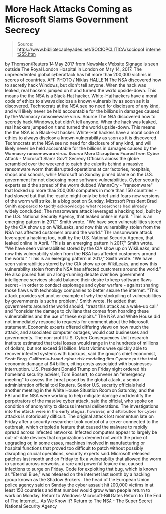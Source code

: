 # More Hack Attacks Coming as Microsoft Slams Government Secrecy

> Source: https://www.bibliotecapleyades.net/SOCIOPOLITICA/sociopol_internet255.htm

by Thomson/Reuters 14 May 2017
from NewsMax Website
Signage is seen outside The Royal London Hospital
in London on May 14, 2017.
The unprecedented global cyberattack
has hit more than 200,000 victims
in scores of countries.
AFP PHOTO / Niklas HALLE'N
The NSA discovered how to secretly hack Windows, but didn't tell anyone. When the hack was leaked, real hackers jumped on it and turned the world upside-down. This means the the NSA is a Black-Hat hacker. White-Hat hackers have a moral code of ethics to always disclose a known vulnerability as soon as it is discovered. Technocrats at the NSA see no need for disclosure of any kind, and will likely never be held accountable for the billions in damages caused by the Wannacry ransomeware virus. Source
The NSA discovered how to secretly hack Windows, but didn't tell anyone.
When the hack was leaked, real hackers jumped on it and turned the world upside-down.
This means the the NSA is a Black-Hat hacker. White-Hat hackers have a moral code of ethics to always disclose a known vulnerability as soon as it is discovered.
Technocrats at the NSA see no need for disclosure of any kind, and will likely never be held accountable for the billions in damages caused by the Wannacry ransomeware virus.
Source
More Disruptions Feared from Cyber Attack - Microsoft Slams Gov't Secrecy Officials across the globe scrambled over the weekend to catch the culprits behind a massive ransomware worm that disrupted operations at car factories, hospitals, shops and schools, while Microsoft on Sunday pinned blame on the U.S. government for not disclosing more software vulnerabilities. Cyber security experts said the spread of the worm dubbed WannaCry - "ransomware" that locked up more than 200,000 computers in more than 150 countries - had slowed but that the respite might only be brief amid fears new versions of the worm will strike. In a blog post on Sunday, Microsoft President Brad Smith appeared to tacitly acknowledge what researchers had already widely concluded:
The ransomware attack leveraged a hacking tool, built by the U.S. National Security Agency, that leaked online in April. "This is an emerging pattern in 2017," Smith wrote. "We have seen vulnerabilities stored by the CIA show up on WikiLeaks, and now this vulnerability stolen from the NSA has affected customers around the world."
The ransomware attack leveraged a hacking tool, built by the U.S. National Security Agency, that leaked online in April.
"This is an emerging pattern in 2017," Smith wrote. "We have seen vulnerabilities stored by the CIA show up on WikiLeaks, and now this vulnerability stolen from the NSA has affected customers around the world."
"This is an emerging pattern in 2017," Smith wrote.
"We have seen vulnerabilities stored by the CIA show up on WikiLeaks, and now this vulnerability stolen from the NSA has affected customers around the world."
He also poured fuel on a long-running debate over how government intelligence services should balance their desire to keep software flaws secret - in order to conduct espionage and cyber warfare - against sharing those flaws with technology companies to better secure the internet.
"This attack provides yet another example of why the stockpiling of vulnerabilities by governments is such a problem," Smith wrote.
He added that governments around the world should,
"treat this attack as a wake-up call" and "consider the damage to civilians that comes from hoarding these vulnerabilities and the use of these exploits."
The NSA and White House did not immediately respond to requests for comment about the Microsoft statement. Economic experts offered differing views on how much the attack, and associated computer outages, would cost businesses and governments. The non-profit U.S. Cyber Consequences Unit research institute estimated that total losses would range in the hundreds of millions of dollars, but not exceed $1 billion. Most victims were quickly able to recover infected systems with backups, said the group's chief economist, Scott Borg. California-based cyber risk modeling firm Cyence put the total economic damage at $4 billion, citing costs associated with businesses interruption. U.S. President Donald Trump on Friday night ordered his homeland security adviser, Tom Bossert, to convene an "emergency meeting" to assess the threat posed by the global attack, a senior administration official told Reuters. Senior U.S. security officials held another meeting in the White House Situation Room on Saturday, and the FBI and the NSA were working to help mitigate damage and identify the perpetrators of the massive cyber attack, said the official, who spoke on condition of anonymity to discuss internal deliberations. The investigations into the attack were in the early stages, however, and attribution for cyber attacks is notoriously difficult. The original attack lost momentum late on Friday after a security researcher took control of a server connected to the outbreak, which crippled a feature that caused the malware to rapidly spread across infected networks. Infected computers appear to largely be out-of-date devices that organizations deemed not worth the price of upgrading or, in some cases, machines involved in manufacturing or hospital functions that proved too difficult to patch without possibly disrupting crucial operations, security experts said. Microsoft released patches last month and on Friday to fix a vulnerability that allowed the worm to spread across networks, a rare and powerful feature that caused infections to surge on Friday. Code for exploiting that bug, which is known as "Eternal Blue," was released on the internet last month by a hacking group known as the Shadow Brokers. The head of the European Union police agency said on Sunday the cyber assault hit 200,000 victims in at least 150 countries and that number would grow when people return to work on Monday.
Return to Windows-Microsoft-Bill Gates
Return to The End of The Internet... As We Know It?
Return to The NSA - The Super Secret National Security Agency
